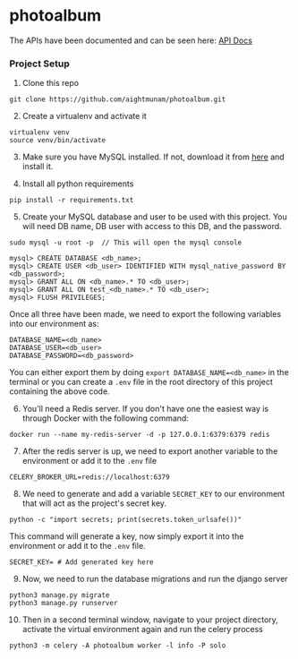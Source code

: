 # photoalbum

The APIs have been documented and can be seen here: [API Docs](https://documenter.getpostman.com/view/18593548/UVJeFbkB)

### Project Setup


1. Clone this repo
```
git clone https://github.com/aightmunam/photoalbum.git
```
2. Create a virtualenv and activate it
```
virtualenv venv
source venv/bin/activate
```
3. Make sure you have MySQL installed. If not, download it from [here](https://dev.mysql.com/downloads/) and install it.

4. Install all python requirements
```
pip install -r requirements.txt
```
5. Create your MySQL database and user to be used with this project. You will need DB name, DB user with access to this DB, 
and the password. 
```
sudo mysql -u root -p  // This will open the mysql console

mysql> CREATE DATABASE <db_name>;
mysql> CREATE USER <db_user> IDENTIFIED WITH mysql_native_password BY <db_password>;
mysql> GRANT ALL ON <db_name>.* TO <db_user>;
mysql> GRANT ALL ON test_<db_name>.* TO <db_user>;
mysql> FLUSH PRIVILEGES;
```
Once all three have been made, we need to export the following variables into our environment as:
```
DATABASE_NAME=<db_name>
DATABASE_USER=<db_user>
DATABASE_PASSWORD=<db_password>
```
You can either export them by doing `export DATABASE_NAME=<db_name>` in the terminal or you can create a `.env` file in 
the root directory of this project containing the above code.

6. You'll need a Redis server. If you don't have one the easiest way is through Docker with the following command:
```
docker run --name my-redis-server -d -p 127.0.0.1:6379:6379 redis
```
7. After the redis server is up, we need to export another variable to the environment or add it to the `.env` file
```
CELERY_BROKER_URL=redis://localhost:6379
```
8. We need to generate and add a variable `SECRET_KEY` to our environment that will act as the project's secret key.
```
python -c "import secrets; print(secrets.token_urlsafe())" 
```
This command will generate a key, now simply export it into the environment or add it to the `.env` file.
```
SECRET_KEY= # Add generated key here
```
9. Now, we need to run the database migrations and run the django server
```
python3 manage.py migrate
python3 manage.py runserver
```

10. Then in a second terminal window, navigate to your project directory, activate the virtual environment again and run
the celery process
```
python3 -m celery -A photoalbum worker -l info -P solo
```
